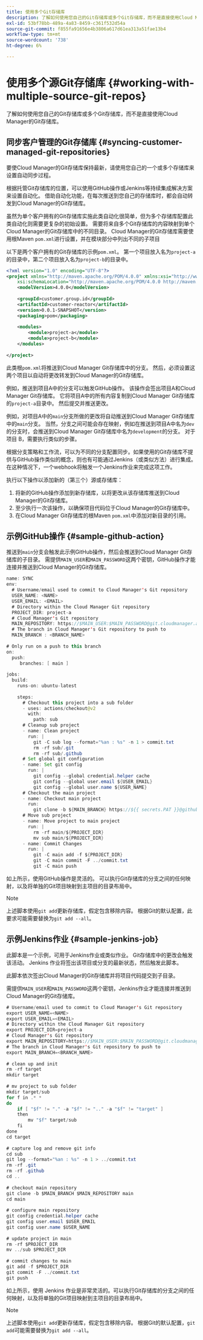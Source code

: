 ```yaml
---
title: 使用多个Git存储库
description: 了解如何使用您自己的Git存储库或多个Git存储库，而不是直接使用Cloud Manager的Git存储库。
exl-id: 53bf78bb-489a-4a83-8459-c361f532d54a
source-git-commit: f855fa91656e4b3806a617d61ea313a51fae13b4
workflow-type: tm+mt
source-wordcount: '738'
ht-degree: 6%

---
```


# 使用多个源Git存储库 {#working-with-multiple-source-git-repos}

了解如何使用您自己的Git存储库或多个Git存储库，而不是直接使用Cloud Manager的Git存储库。

## 同步客户管理的Git存储库 {#syncing-customer-managed-git-repositories}

要使Cloud Manager的Git存储库保持最新，请使用您自己的一个或多个存储库来设置自动同步过程。

根据托管Git存储库的位置，可以使用GitHub操作或Jenkins等持续集成解决方案来设置自动化。 借助自动化功能，在每次推送到您自己的存储库时，都会自动转发到Cloud Manager的Git存储库。

虽然为单个客户拥有的Git存储库实施此类自动化很简单，但为多个存储库配置此类自动化则需要更复杂的初始设置。 需要将来自多个Git存储库的内容映射到单个Cloud Manager的Git存储库中的不同目录。 Cloud Manager的Git存储库需要使用根Maven `pom.xml`进行设置，并在模块部分中列出不同的子项目

以下是两个客户拥有的Git存储库的示例`pom.xml`。 第一个项目放入名为`project-a`的目录中，第二个项目放入名为`project-b`的目录中。

```xml
<?xml version="1.0" encoding="UTF-8"?>
<project xmlns="http://maven.apache.org/POM/4.0.0" xmlns:xsi="http://www.w3.org/2001/XMLSchema-instance"
    xsi:schemaLocation="http://maven.apache.org/POM/4.0.0 http://maven.apache.org/maven-v4_0_0.xsd">
    <modelVersion>4.0.0</modelVersion>
  
    <groupId>customer.group.id</groupId>
    <artifactId>customer-reactor</artifactId>
    <version>0.0.1-SNAPSHOT</version>
    <packaging>pom</packaging>
  
    <modules>
        <module>project-a</module>
        <module>project-b</module>
    </modules>
  
</project>
```

此类根`pom.xml`将推送到Cloud Manager Git存储库中的分支。 然后，必须设置这两个项目以自动将更改转发到Cloud Manager的Git存储库。

例如，推送到项目A中的分支可以触发GitHub操作。 该操作会签出项目A和Cloud Manager Git存储库。 它将项目A中的所有内容复制到Cloud Manager Git存储库的`project-a`目录中。 然后提交并推送更改。

例如，对项目A中的`main`分支所做的更改将自动推送到Cloud Manager Git存储库中的`main`分支。 当然，分支之间可能会存在映射，例如在推送到项目A中名为`dev`的分支时，会推送到Cloud Manager Git存储库中名为`development`的分支。 对于项目 B，需要执行类似的步骤。

根据分支策略和工作流，可以为不同的分支配置同步。如果使用的Git存储库不提供与GitHub操作类似的概念，则也有可能通过Jenkins（或类似方法）进行集成。 在这种情况下，一个webhook将触发一个Jenkins作业来完成这项工作。

执行以下操作以添加新的（第三个）源或存储库：

1. 将新的GitHub操作添加到新存储库，以将更改从该存储库推送到Cloud Manager的Git存储库。
1. 至少执行一次该操作，以确保项目代码位于Cloud Manager的Git存储库中。
1. 在Cloud Manager Git存储库的根Maven `pom.xml`中添加对新目录的引用。

## 示例GitHub操作 {#sample-github-action}

推送到`main`分支会触发此示例GitHub操作，然后会推送到Cloud Manager Git存储库的子目录。 需提供`MAIN_USER`和`MAIN_PASSWORD`这两个密钥，GitHub操作才能连接并推送到Cloud Manager的Git存储库。

```java
name: SYNC
env:
  # Username/email used to commit to Cloud Manager's Git repository
  USER_NAME: <NAME>
  USER_EMAIL: <EMAIL>
  # Directory within the Cloud Manager Git repository
  PROJECT_DIR: project-a
  # Cloud Manager's Git repository
  MAIN_REPOSITORY: https://$MAIN_USER:$MAIN_PASSWORD@git.cloudmanager.adobe.com/<PATH>
  # The branch in Cloud Manager's Git repository to push to
  MAIN_BRANCH : <BRANCH_NAME>
 
# Only run on a push to this branch
on:
  push:
     branches: [ main ]
 
jobs:
  build:
    runs-on: ubuntu-latest
 
    steps:
      # Checkout this project into a sub folder
      - uses: actions/checkout@v2
        with:
          path: sub
      # Cleanup sub project
      - name: Clean project
        run: |
          git -C sub log --format="%an : %s" -n 1 > commit.txt
          rm -rf sub/.git
          rm -rf sub/.github
      # Set global git configuration
      - name: Set git config
        run: |
          git config --global credential.helper cache
          git config --global user.email ${USER_EMAIL}
          git config --global user.name ${USER_NAME}
      # Checkout the main project
      - name: Checkout main project
        run:
          git clone -b ${MAIN_BRANCH} https://${{ secrets.PAT }}@github.com/${MAIN_REPOSITORY}.git main 
      # Move sub project
      - name: Move project to main project
        run: |
          rm -rf main/${PROJECT_DIR} 
          mv sub main/${PROJECT_DIR}
      - name: Commit Changes
        run: |
          git -C main add -f ${PROJECT_DIR}
          git -C main commit -F ../commit.txt
          git -C main push
```

如上所示，使用GitHub操作是灵活的。 可以执行Git存储库的分支之间的任何映射，以及将单独的Git项目映射到主项目的目录布局中。

>[!NOTE]
>
>上述脚本使用`git add`更新存储库，假定包含移除内容。 根据Git的默认配置，此要求可能需要替换为`git add --all`。

## 示例Jenkins作业 {#sample-jenkins-job}

此脚本是一个示例，可用于Jenkins作业或类似作业。 Git存储库中的更改会触发该活动。 Jenkins 作业将签出该项目或分支的最新状态，然后触发此脚本。

此脚本依次签出Cloud Manager的Git存储库并将项目代码提交到子目录。

需提供`MAIN_USER`和`MAIN_PASSWORD`这两个密钥，Jenkins作业才能连接并推送到Cloud Manager的Git存储库。

```java
# Username/email used to commit to Cloud Manager's Git repository
export USER_NAME=<NAME>
export USER_EMAIL=<EMAIL>
# Directory within the Cloud Manager Git repository
export PROJECT_DIR=project-a
# Cloud Manager's Git repository
export MAIN_REPOSITORY=https://$MAIN_USER:$MAIN_PASSWORD@git.cloudmanager.adobe.com/<PATH>
# The branch in Cloud Manager's Git repository to push to
export MAIN_BRANCH=<BRANCH_NAME>
 
# clean up and init
rm -rf target
mkdir target
 
# mv project to sub folder
mkdir target/sub
for f in .* *
do
    if [ "$f" != "." -a "$f" != ".." -a "$f" != "target" ]
    then
        mv "$f" target/sub
    fi
done
cd target
 
# capture log and remove git info
cd sub
git log --format="%an : %s" -n 1 > ../commit.txt
rm -rf .git
rm -rf .github
cd ..
 
# checkout main repository
git clone -b $MAIN_BRANCH $MAIN_REPOSITORY main
cd main
 
# configure main repository
git config credential.helper cache
git config user.email $USER_EMAIL
git config user.name $USER_NAME
 
# update project in main
rm -rf $PROJECT_DIR
mv ../sub $PROJECT_DIR
 
# commit changes to main
git add -f $PROJECT_DIR
git commit -F ../commit.txt
git push
```

如上所示，使用 Jenkins 作业是非常灵活的。可以执行Git存储库的分支之间的任何映射，以及将单独的Git项目映射到主项目的目录布局中。

>[!NOTE]
>
>上述脚本使用`git add`更新存储库，假定包含移除内容。 根据Git的默认配置，`git add`可能需要替换为`git add --all`。
